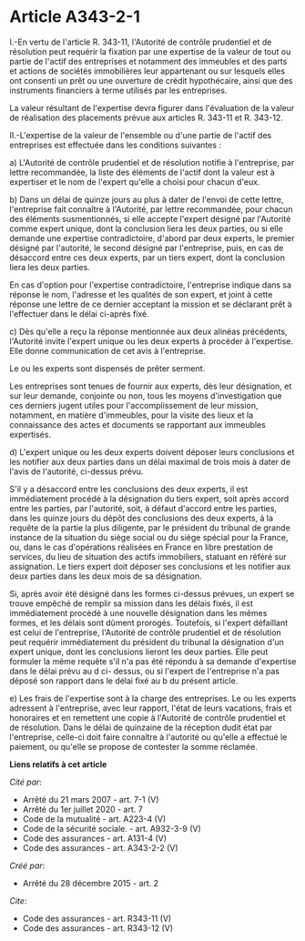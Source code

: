 # Article A343-2-1

I.-En vertu de l'article R. 343-11, l'Autorité de contrôle prudentiel et de résolution peut requérir la fixation par une
expertise de la valeur de tout ou partie de l'actif des entreprises et notamment des immeubles et des parts et actions de
sociétés immobilières leur appartenant ou sur lesquels elles ont consenti un prêt ou une ouverture de crédit hypothécaire,
ainsi que des instruments financiers à terme utilisés par les entreprises. 

La valeur résultant de l'expertise devra figurer dans l'évaluation de la valeur de réalisation des placements prévue aux
articles R. 343-11 et R. 343-12. 

II.-L'expertise de la valeur de l'ensemble ou d'une partie de l'actif des entreprises est effectuée dans les conditions
suivantes : 

a) L'Autorité de contrôle prudentiel et de résolution notifie à l'entreprise, par lettre recommandée, la liste des éléments
de l'actif dont la valeur est à expertiser et le nom de l'expert qu'elle a choisi pour chacun d'eux. 

b) Dans un délai de quinze jours au plus à dater de l'envoi de cette lettre, l'entreprise fait connaître à l'Autorité, par
lettre recommandée, pour chacun des éléments susmentionnés, si elle accepte l'expert désigné par l'Autorité comme expert
unique, dont la conclusion liera les deux parties, ou si elle demande une expertise contradictoire, d'abord par deux experts,
le premier désigné par l'autorité, le second désigné par l'entreprise, puis, en cas de désaccord entre ces deux experts, par
un tiers expert, dont la conclusion liera les deux parties. 

En cas d'option pour l'expertise contradictoire, l'entreprise indique dans sa réponse le nom, l'adresse et les qualités de
son expert, et joint à cette réponse une lettre de ce dernier acceptant la mission et se déclarant prêt à l'effectuer dans le
délai ci-après fixé. 

c) Dès qu'elle a reçu la réponse mentionnée aux deux alinéas précédents, l'Autorité invite l'expert unique ou les deux
experts à procéder à l'expertise. Elle donne communication de cet avis à l'entreprise. 

Le ou les experts sont dispensés de prêter serment. 

Les entreprises sont tenues de fournir aux experts, dès leur désignation, et sur leur demande, conjointe ou non, tous les
moyens d'investigation que ces derniers jugent utiles pour l'accomplissement de leur mission, notamment, en matière
d'immeubles, pour la visite des lieux et la connaissance des actes et documents se rapportant aux immeubles expertisés. 

d) L'expert unique ou les deux experts doivent déposer leurs conclusions et les notifier aux deux parties dans un délai
maximal de trois mois à dater de l'avis de l'autorité, ci-dessus prévu. 

S'il y a désaccord entre les conclusions des deux experts, il est immédiatement procédé à la désignation du tiers expert,
soit après accord entre les parties, par l'autorité, soit, à défaut d'accord entre les parties, dans les quinze jours du
dépôt des conclusions des deux experts, à la requête de la partie la plus diligente, par le président du tribunal de grande
instance de la situation du siège social ou du siège spécial pour la France, ou, dans le cas d'opérations réalisées en France
en libre prestation de services, du lieu de situation des actifs immobiliers, statuant en référé sur assignation. Le tiers
expert doit déposer ses conclusions et les notifier aux deux parties dans les deux mois de sa désignation. 

Si, après avoir été désigné dans les formes ci-dessus prévues, un expert se trouve empêché de remplir sa mission dans les
délais fixés, il est immédiatement procédé à une nouvelle désignation dans les mêmes formes, et les délais sont dûment
prorogés. Toutefois, si l'expert défaillant est celui de l'entreprise, l'Autorité de contrôle prudentiel et de résolution
peut requérir immédiatement du président du tribunal la désignation d'un expert unique, dont les conclusions lieront les deux
parties. Elle peut formuler la même requête s'il n'a pas été répondu à sa demande d'expertise dans le délai prévu au d ci-
dessus, ou si l'expert de l'entreprise n'a pas déposé son rapport dans le délai fixé au b du présent article. 

e) Les frais de l'expertise sont à la charge des entreprises. Le ou les experts adressent à l'entreprise, avec leur rapport,
l'état de leurs vacations, frais et honoraires et en remettent une copie à l'Autorité de contrôle prudentiel et de
résolution. Dans le délai de quinzaine de la réception dudit état par l'entreprise, celle-ci doit faire connaître à
l'autorité ou qu'elle a effectué le paiement, ou qu'elle se propose de contester la somme réclamée.

**Liens relatifs à cet article**

_Cité par_:

  - Arrêté du 21 mars 2007 - art. 7-1 (V)
  - Arrêté du 1er juillet 2020 - art. 7
  - Code de la mutualité - art. A223-4 (V)
  - Code de la sécurité sociale. - art. A932-3-9 (V)
  - Code des assurances - art. A131-4 (V)
  - Code des assurances - art. A343-2-2 (V)

_Créé par_:

  - Arrêté du 28 décembre 2015 - art. 2

_Cite_:

  - Code des assurances - art. R343-11 (V)
  - Code des assurances - art. R343-12 (V)

